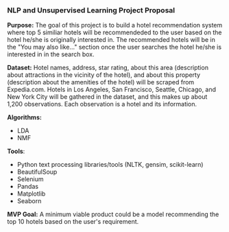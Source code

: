 ### NLP and Unsupervised Learning Project Proposal ###

**Purpose:** The goal of this project is to build a hotel recommendation system where top 5 similiar hotels will be recommendeded to the user based on the hotel he/she is originally interested in. The recommended hotels will be in the "You may also like..." section once the user searches the hotel he/she is interested in in the search box.

**Dataset:** Hotel names, address, star rating, about this area (description about attractions in the vicinity of the hotel), and about this property (description about the amenities of the hotel) will be scraped from Expedia.com.  Hotels in Los Angeles, San Francisco, Seattle, Chicago, and New York City will be gathered in the dataset, and this makes up about 1,200 observations.  Each observation is a hotel and its information.

**Algorithms:** 

* LDA
* NMF

**Tools**: 

* Python text processing libraries/tools (NLTK, gensim, scikit-learn)
* BeautifulSoup
* Selenium
* Pandas
* Matplotlib
* Seaborn

**MVP Goal:** A minimum viable product could be a model recommending the top 10 hotels based on the user's requirement.



